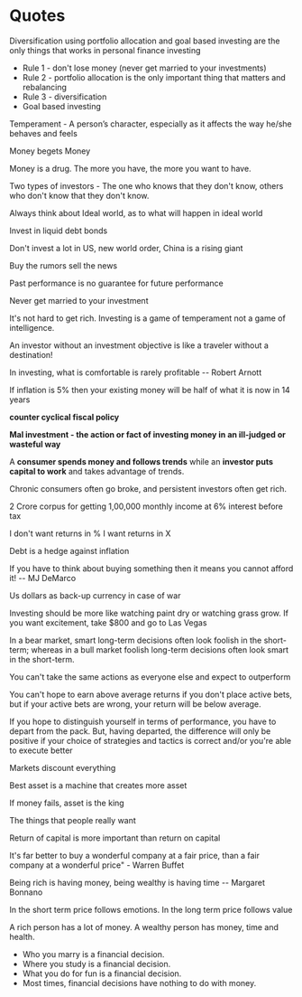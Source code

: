 # Quotes

Diversification using portfolio allocation and goal based investing are the only things that works in personal finance investing

- Rule 1 - don't lose money (never get married to your investments)
- Rule 2 - portfolio allocation is the only important thing that matters and rebalancing
- Rule 3 - diversification
- Goal based investing

Temperament - A person’s character, especially as it affects the way he/she behaves and feels

Money begets Money

Money is a drug. The more you have, the more you want to have.

Two types of investors - The one who knows that they don't know, others who don't know that they don't know.

Always think about Ideal world, as to what will happen in ideal world

Invest in liquid debt bonds

Don't invest a lot in US, new world order, China is a rising giant

Buy the rumors sell the news

Past performance is no guarantee for future performance

Never get married to your investment

It's not hard to get rich. Investing is a game of temperament not a game of intelligence.

An investor without an investment objective is like a traveler without a destination!

In investing, what is comfortable is rarely profitable -- Robert Arnott

If inflation is 5% then your existing money will be half of what it is now in 14 years

**counter cyclical fiscal policy**

**Mal investment - the action or fact of investing money in an ill-judged or wasteful way**

A **consumer spends money and follows trends** while an **investor puts capital to work** and takes advantage of trends.

Chronic consumers often go broke, and persistent investors often get rich.

2 Crore corpus for getting 1,00,000 monthly income at 6% interest before tax

I don't want returns in % I want returns in X

Debt is a hedge against inflation

If you have to think about buying something then it means you cannot afford it! -- MJ DeMarco

Us dollars as back-up currency in case of war

Investing should be more like watching paint dry or watching grass grow. If you want excitement, take $800 and go to Las Vegas

In a bear market, smart long-term decisions often look foolish in the short-term; whereas in a bull market foolish long-term decisions often look smart in the short-term.

You can't take the same actions as everyone else and expect to outperform

You can't hope to earn above average returns if you don't place active bets, but if your active bets are wrong, your return will be below average.

If you hope to distinguish yourself in terms of performance, you have to depart from the pack. But, having departed, the difference will only be positive if your choice of strategies and tactics is correct and/or you're able to execute better

Markets discount everything

Best asset is a machine that creates more asset

If money fails, asset is the king

The things that people really want

Return of capital is more important than return on capital

It's far better to buy a wonderful company at a fair price, than a fair company at a wonderful price" - Warren Buffet

Being rich is having money, being wealthy is having time -- Margaret Bonnano

In the short term price follows emotions. In the long term price follows value

A rich person has a lot of money. A wealthy person has money, time and health.

- Who you marry is a financial decision.
- Where you study is a financial decision.
- What you do for fun is a financial decision.
- Most times, financial decisions have nothing to do with money.
